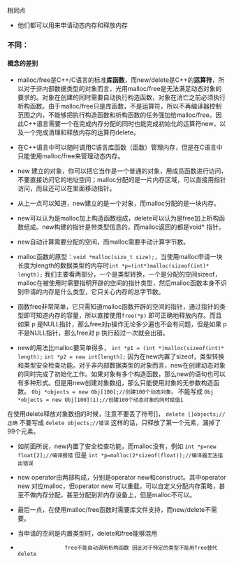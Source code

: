 相同点

- 他们都可以用来申请动态内存和释放内存



### 不同：

#### 概念的差别

- malloc/free是C++/C语言的标准**库函数**，而new/delete是C++的**运算符**，所以对于非内部数据类型的对象而言，光用malloc/free是无法满足动态对象的要求的。对象在创建的同时需要自动执行构造函数，对象在消亡之前必须执行析构函数。由于malloc/free只是库函数，不是运算符，所以不再编译器控制范围之内，不能够把执行构造函数和析构函数的任务强加给malloc/free。因此C++语言需要一个在完成内存分配的同时也能完成初始化的运算符new，以及一个完成清理和释放内存的运算符delete。
- 在C++语言中可以随时调用C语言库函数（函数）管理内存，但是在C语言中只能使用malloc/free来管理动态内存。
- new 建立的对象，你可以把它当作是一个普通的对象，用成员函数进行访问，不要直接访问它的地址空间；malloc分配的是一片内存区域，可以直接用指针访问，而且还可以在里面移动指针。
- 从上一点可以知道，new建立的是一个对象，而malloc分配的是一块内存。
- new可以认为是malloc加上构造函数组成，delete可以认为是free加上析构函数组成。new构建的指针是带类型信息的，而malloc返回的都是void* 指针。





- new自动计算需要分配的空间，而malloc需要手动计算字节数。
- malloc函数的原型：`void *malloc(size_t size);`，当使用malloc申请一块长度为length的数据类型的内存时`int *p=(int*)malloc(sizeof(int)* length);` 我们主要看两部分，一个是类型转换，一个是分配的空间sizeof，malloc在被使用时需要指明开辟的空间的指针类型，然后malloc函数本身不识别申请的内存是什么类型，它只关心内存的总字节数。

- 函数free非常简单，它只需知道malloc函数开辟的空间的指针，通过指针的类型即可知道内存的容量，所以直接使用`free(*p)` 即可正确地释放内存。而且如果 p 是NULL指针，那么free对p操作无论多少遍也不会有问题，但是如果 p 不是NULL指针，那么free对 p 执行超过一次就会出错。



- new的用法比malloc要简单得多， `int *p1 = (int *)malloc(sizeof(int)* length);` `int *p2 = new int[length];` 因为在new内置了sizeof，类型转换和类型安全检查功能。对于非内部数据类型的对象而言，new在创建动态对象的同时完成了初始化工作。如果对象有多个构造函数，那么new的语句也可以有多种形式。但是用new创建对象数组，那么只能使用对象的无参数构造函数。 `Obj *objects = new Obj[100];//创建100个动态对象。` 不能写成 `Obj *objects = new Obj[100](1);//创建100个动态对象的同时赋值1`

在使用delete释放对象数组的时候，注意不要丢了符号[]， `delete []objects;//正确` 不要写成 `delete objects;//错误` 这样的话，只释放了第一个元素，漏掉了99个元素。



- 如前面所说，new内置了安全检查功能，而malloc没有，例如 `int *p=new float[2];//编译报错` 但是 `int *p=malloc(2*sizeof(float));//编译器无法指出错误`

- new operator由两部构成，分别是operator new和construct。其中operator new 对应malloc，但operator new 可以重载，可以自定义分配内存策略，甚至不做内存分配，甚至分配到非内存设备上，但是malloc不可以。
- 最后一点，在使用malloc/free函数时需要库文件支持，而new/delete不需要。
- 当申请的空间是内置类型时，delete和free能够混用

*                    free不能自动调用析构函数 因此对于特定的类型不能用free替代delete

